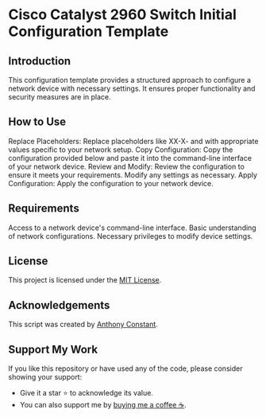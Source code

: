 # Cisco Catalyst 2960 Switch Initial Configuration Template


## Introduction
This configuration template provides a structured approach to configure a network device with necessary settings. It ensures proper functionality and security measures are in place.

## How to Use
Replace Placeholders: Replace placeholders like XX-X<XXX>-<XX> and <PortNumber> with appropriate values specific to your network setup.
Copy Configuration: Copy the configuration provided below and paste it into the command-line interface of your network device.
Review and Modify: Review the configuration to ensure it meets your requirements. Modify any settings as necessary.
Apply Configuration: Apply the configuration to your network device.

## Requirements
Access to a network device's command-line interface.
Basic understanding of network configurations.
Necessary privileges to modify device settings.

## License

This project is licensed under the [MIT License](https://opensource.org/licenses/MIT).

## Acknowledgements

This script was created by [Anthony Constant](https://anthonyconstant.co.uk/). 

## Support My Work

If you like this repository or have used any of the code, please consider showing your support:

- Give it a star ⭐️ to acknowledge its value.
- You can also support me by [buying me a coffee ☕️](https://ko-fi.com/W7W144CAO).
